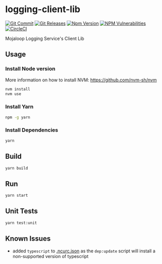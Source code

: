 # logging-client-lib

[![Git Commit](https://img.shields.io/github/last-commit/mojaloop/logging-bc.svg?style=flat)](https://github.com/mojaloop/logging-bc/commits/master)
[![Git Releases](https://img.shields.io/github/release/mojaloop/logging-bc.svg?style=flat)](https://github.com/mojaloop/logging-bc/releases)
[![Npm Version](https://img.shields.io/npm/v/@mojaloop-poc/logging-bc.svg?style=flat)](https://www.npmjs.com/package/@mojaloop-poc/logging-bc)
[![NPM Vulnerabilities](https://img.shields.io/snyk/vulnerabilities/npm/@mojaloop/logging-bc.svg?style=flat)](https://www.npmjs.com/package/@mojaloop-poc/logging-bc)
[![CircleCI](https://circleci.com/gh/mojaloop/logging-bc.svg?style=svg)](https://circleci.com/gh/mojaloop/logging-bc)

Mojaloop Logging Service's Client Lib

## Usage

### Install Node version

More information on how to install NVM: https://github.com/nvm-sh/nvm

```bash
nvm install
nvm use
```

### Install Yarn

```bash
npm -g yarn
```

### Install Dependencies

```bash
yarn
```

## Build

```bash
yarn build
```

## Run

```bash
yarn start
```

## Unit Tests

```bash
yarn test:unit
```

## Known Issues

- added `typescript` to [.ncurc.json](./.ncurc.json) as the `dep:update` script will install a non-supported version of typescript
